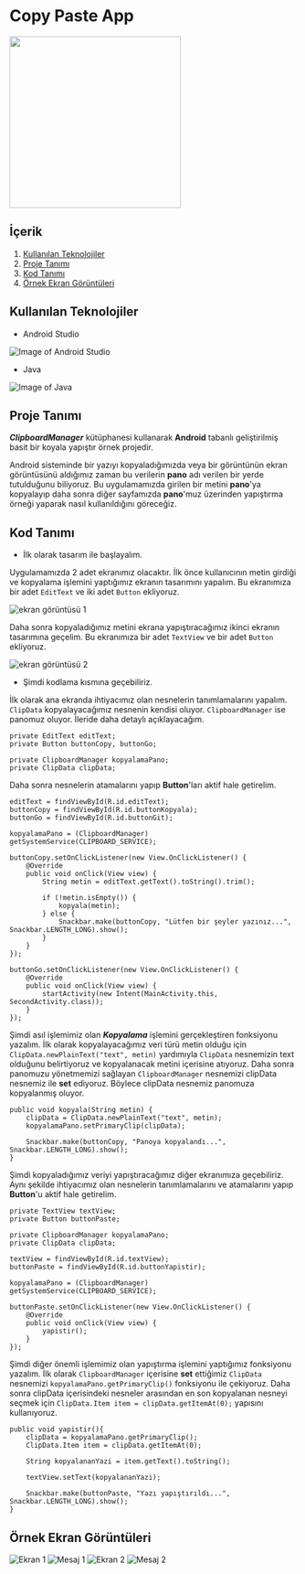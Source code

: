 # Copy Paste App

<img src="https://user-images.githubusercontent.com/37263322/125088649-4f1f3300-e0d6-11eb-96c2-477cc45caaaf.gif" width="300">

## İçerik

1. [Kullanılan Teknolojiler](https://github.com/mehmetaydintr/Kisiler_Android_App/blob/main/README.md#kullan%C4%B1lan-teknolojiler)
2. [Proje Tanımı](https://github.com/mehmetaydintr/Kisiler_Android_App/blob/main/README.md#proje-tan%C4%B1m%C4%B1)
3. [Kod Tanımı](https://github.com/mehmetaydintr/Kisiler_Android_App/blob/main/README.md#kod-tan%C4%B1m%C4%B1)
4. [Örnek Ekran Görüntüleri](https://github.com/mehmetaydintr/Kisiler_Android_App/blob/main/README.md#%C3%B6rnek-ekran-g%C3%B6r%C3%BCnt%C3%BCleri)


## Kullanılan Teknolojiler

+ Android Studio

![Image of Android Studio](https://www.xda-developers.com/files/2017/04/android-studio-logo.png)

+ Java

![Image of Java](https://yazilimamelesi.files.wordpress.com/2013/03/java_logo.jpg)


## Proje Tanımı

**_ClipboardManager_** kütüphanesi kullanarak **Android** tabanlı geliştirilmiş basit bir koyala yapıştır örnek projedir.

Android sisteminde bir yazıyı kopyaladığımızda veya bir görüntünün ekran görüntüsünü aldığımız zaman bu verilerin **pano** adı verilen bir yerde tutulduğunu biliyoruz. Bu uygulamamızda girilen bir metini **pano**'ya kopyalayıp daha sonra diğer sayfamızda **pano**'muz üzerinden yapıştırma örneği yaparak nasıl kullanıldığını göreceğiz.

## Kod Tanımı

+ İlk olarak tasarım ile başlayalım.

Uygulamamızda 2 adet ekranımız olacaktır. İlk önce kullanıcının metin girdiği ve kopyalama işlemini yaptığımız ekranın tasarımını yapalım. Bu ekranımıza bir adet `EditText` ve iki adet `Button` ekliyoruz.

![ekran görüntüsü 1](https://user-images.githubusercontent.com/37263322/125083796-7cb5ad80-e0d1-11eb-9348-d55bae33d02e.PNG)

Daha sonra kopyaladığımız metini ekrana yapıştıracağımız ikinci ekranın tasarımına geçelim. Bu ekranımıza bir adet `TextView` ve bir adet `Button` ekliyoruz.

![ekran görüntüsü 2](https://user-images.githubusercontent.com/37263322/125083974-b1c20000-e0d1-11eb-91a1-fd4d4ed4857a.PNG)

+ Şimdi kodlama kısmına geçebiliriz.

İlk olarak ana ekranda ihtiyacımız olan nesnelerin tanımlamalarını yapalım. `ClipData` kopyalayacağımız nesnenin kendisi oluyor. `ClipboardManager` ise panomuz oluyor. İleride daha detaylı açıklayacağım.

```
private EditText editText;
private Button buttonCopy, buttonGo;

private ClipboardManager kopyalamaPano;
private ClipData clipData;
```

Daha sonra nesnelerin atamalarını yapıp **Button**'ları aktif hale getirelim.

```
editText = findViewById(R.id.editText);
buttonCopy = findViewById(R.id.buttonKopyala);
buttonGo = findViewById(R.id.buttonGit);

kopyalamaPano = (ClipboardManager) getSystemService(CLIPBOARD_SERVICE);

buttonCopy.setOnClickListener(new View.OnClickListener() {
    @Override
    public void onClick(View view) {
        String metin = editText.getText().toString().trim();

        if (!metin.isEmpty()) {
            kopyala(metin);
        } else {
            Snackbar.make(buttonCopy, "Lütfen bir şeyler yazınız...", Snackbar.LENGTH_LONG).show();
        }
    }
});

buttonGo.setOnClickListener(new View.OnClickListener() {
    @Override
    public void onClick(View view) {
        startActivity(new Intent(MainActivity.this, SecondActivity.class));
    }
});
```

Şimdi asıl işlemimiz olan **_Kopyalama_** işlemini gerçekleştiren fonksiyonu yazalım. İlk olarak kopyalayacağımız veri türü metin olduğu için `ClipData.newPlainText("text", metin)` yardımıyla `ClipData` nesnemizin text olduğunu belirtiyoruz ve kopyalanacak metini içerisine atıyoruz. Daha sonra panomuzu yönetmemizi sağlayan `ClipboardManager` nesnemizi clipData nesnemiz ile **set** ediyoruz. Böylece clipData nesnemiz panomuza kopyalanmış oluyor.

```
public void kopyala(String metin) {
    clipData = ClipData.newPlainText("text", metin);
    kopyalamaPano.setPrimaryClip(clipData);

    Snackbar.make(buttonCopy, "Panoya kopyalandı...", Snackbar.LENGTH_LONG).show();
}
```

Şimdi kopyaladığımız veriyi yapıştıracağımız diğer ekranımıza geçebiliriz. Aynı şekilde ihtiyacımız olan nesnelerin tanımlamalarını ve atamalarını yapıp **Button**'u aktif hale getirelim.

```
private TextView textView;
private Button buttonPaste;

private ClipboardManager kopyalamaPano;
private ClipData clipData;
```

```
textView = findViewById(R.id.textView);
buttonPaste = findViewById(R.id.buttonYapistir);

kopyalamaPano = (ClipboardManager) getSystemService(CLIPBOARD_SERVICE);

buttonPaste.setOnClickListener(new View.OnClickListener() {
    @Override
    public void onClick(View view) {
        yapistir();
    }
});
```

Şimdi diğer önemli işlemimiz olan yapıştırma işlemini yaptığımız fonksiyonu yazalım. İlk olarak `ClipboardManager` içerisine **set** ettiğimiz `ClipData` nesnemizi `kopyalamaPano.getPrimaryClip()` fonksiyonu ile çekiyoruz. Daha sonra clipData içerisindeki nesneler arasından en son kopyalanan nesneyi seçmek için `ClipData.Item item = clipData.getItemAt(0);` yapısını kullanıyoruz.

```
public void yapistir(){
    clipData = kopyalamaPano.getPrimaryClip();
    ClipData.Item item = clipData.getItemAt(0);

    String kopyalananYazi = item.getText().toString();

    textView.setText(kopyalananYazi);

    Snackbar.make(buttonPaste, "Yazı yapıştırıldı...", Snackbar.LENGTH_LONG).show();
}
```

## Örnek Ekran Görüntüleri

![Ekran 1](https://user-images.githubusercontent.com/37263322/125088220-e6d05180-e0d5-11eb-9653-fca8179866c3.PNG)
![Mesaj 1](https://user-images.githubusercontent.com/37263322/125088213-e637bb00-e0d5-11eb-8b07-2f93127af211.png)
![Ekran 2](https://user-images.githubusercontent.com/37263322/125088258-ecc63280-e0d5-11eb-8c8b-56706b588f0f.PNG)
![Mesaj 2](https://user-images.githubusercontent.com/37263322/125088255-eb950580-e0d5-11eb-965c-8b75c9c04ffd.png)
